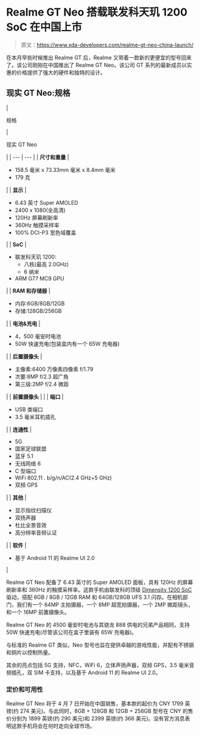 # Realme GT Neo 搭载联发科天玑 1200 SoC 在中国上市

> 原文：<https://www.xda-developers.com/realme-gt-neo-china-launch/>

在本月早些时候推出 Realme GT 后，Realme 又带着一款新的更便宜的型号回来了。该公司刚刚在中国推出了 Realme GT Neo。该公司 GT 系列的最新成员以实惠的价格提供了强大的硬件和独特的设计。

## 现实 GT Neo:规格

| 

规格

 | 

现实 GT Neo

 |
| --- | --- |
| **尺寸和重量** | 

*   158.5 毫米 x 73.33mm 毫米 x 8.4mm 毫米
*   179 克

 |
| **显示** | 

*   6.43 英寸 Super AMOLED
*   2400 x 1080(全高清)
*   120Hz 屏幕刷新率
*   360Hz 触摸采样率
*   100% DCI-P3 宽色域覆盖

 |
| **SoC** | 

*   联发科天玑 1200:
    *   八核(最高 2.0GHz)
    *   6 纳米
*   ARM G77 MC9 GPU

 |
| **RAM 和存储器** | 

*   内存:6GB/8GB/12GB
*   存储:128GB/256GB

 |
| **电池&充电** | 

*   4，500 毫安时电池
*   50W 快速充电(包装盒内有一个 65W 充电器)

 |
| **后置摄像头** | 

*   主像素:6400 万像素四像素 f/1.79
*   次要:8MP f/2.3 超广角
*   第三级:2MP f/2.4 微距

 |
| **前置摄像头** |  |
| **端口** | 

*   USB 类端口
*   3.5 毫米耳机插孔

 |
| **连通性** | 

*   5G
*   国家足球联盟
*   蓝牙 5.1
*   无线网络 6
*   C 型端口
*   WiFi 802.11 . b/g/n/AC(2.4 GHz+5 GHz)
*   双频 GPS

 |
| **其他** | 

*   显示指纹扫描仪
*   双扬声器
*   杜比全景音效
*   高分辨率音频认证

 |
| **软件** | 

*   基于 Android 11 的 Realme UI 2.0

 |

Realme GT Neo 配备了 6.43 英寸的 Super AMOLED 面板，具有 120Hz 的屏幕刷新率和 360Hz 的触摸采样率。这款手机由联发科的顶级 [Dimensity 1200 SoC](https://www.xda-developers.com/mediatek-dimensity-1100-1200-flagship-5g-chip-launched/) 驱动，搭配 6GB / 8GB / 12GB RAM 和 64GB/128GB UFS 3.1 闪存。在相机部门，我们有一个 64MP 主拍摄器，一个 8MP 超宽拍摄器，一个 2MP 微距镜头，和一个 16MP 前置摄像头。

Realme GT Neo 的 4500 毫安时电池与其骁龙 888 供电的兄弟产品相同，支持 50W 快速充电(尽管该公司在盒子里装有 65W 充电器)。

与标准的 Realme GT 类似，Neo 型号也旨在提供卓越的游戏性能，并配有不锈钢和铜片以控制热量。

其余的亮点包括 5G 支持，NFC，WiFi 6，立体声扬声器，双频 GPS，3.5 毫米音频插孔，双 SIM 卡支持，以及基于 Android 11 的 Realme UI 2.0。

### 定价和可用性

Realme GT Neo 将于 4 月 7 日开始在中国销售，基本款的起价为 CNY 1799 英镑(约 274 美元)。与此同时，8GB + 128GB 和 12GB + 256GB 型号在 CNY 的售价分别为 1899 英镑(约 290 美元)和 2399 英镑(约 366 美元)。没有官方消息表明这款手机将会在何时走向全球市场。